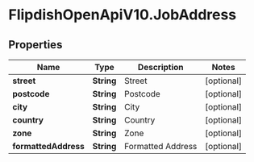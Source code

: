 # FlipdishOpenApiV10.JobAddress

## Properties
Name | Type | Description | Notes
------------ | ------------- | ------------- | -------------
**street** | **String** | Street | [optional] 
**postcode** | **String** | Postcode | [optional] 
**city** | **String** | City | [optional] 
**country** | **String** | Country | [optional] 
**zone** | **String** | Zone | [optional] 
**formattedAddress** | **String** | Formatted Address | [optional] 


